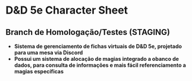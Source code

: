 # D&D 5e Character Sheet

## Branch de Homologação/Testes (STAGING)

- **Sistema de gerenciamento de fichas virtuais de D&D 5e, projetado para uma mesa via Discord**
- **Possui um sistema de alocação de magias integrado a obanco de dados, para consulta de informações e mais fácil referenciamento a magias específicas**
